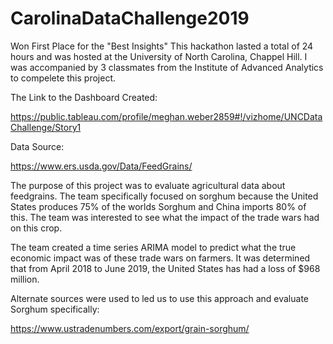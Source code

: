 # CarolinaDataChallenge2019
Won First Place for the "Best Insights"
This hackathon lasted a total of 24 hours and was hosted at the University of North Carolina, Chappel Hill.
I was accompanied by 3 classmates from the Institute of Advanced Analytics to compelete this project.

The Link to the Dashboard Created:

https://public.tableau.com/profile/meghan.weber2859#!/vizhome/UNCDataChallenge/Story1

Data Source: 

https://www.ers.usda.gov/Data/FeedGrains/

The purpose of this project was to evaluate agricultural data about feedgrains. The team specifically focused on sorghum because the United States produces 75% of the worlds Sorghum and China imports 80% of this. The team was interested to see what the impact of the trade wars had on this crop. 

The team created a time series ARIMA model to predict what the true economic impact was of these trade wars on farmers. It was determined that from April 2018 to June 2019, the United States has had a loss of $968 million.

Alternate sources were used to led us to use this approach and evaluate Sorghum specifically: 

https://www.ustradenumbers.com/export/grain-sorghum/
